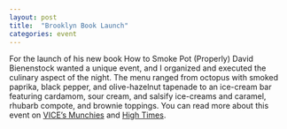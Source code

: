 ```yaml
---
layout: post
title:  "Brooklyn Book Launch"
categories: event
---
```


For the launch of his new book How to Smoke Pot (Properly) David Bienenstock wanted a unique event, and I
organized and executed the culinary aspect of the night. The menu ranged from octopus with smoked paprika, black
pepper, and olive-hazelnut tapenade to an ice-cream bar featuring cardamom, sour cream, and salsify ice-creams
and caramel, rhubarb compote, and brownie toppings. You can read more about this event on
[VICE’s Munchies](https://munchies.vice.com/en/articles/a-hazy-night-at-the-weed-eaters-underground-book-launch-party)
and
[High Times](http://www.hightimes.com/read/budtastic-book-launch?utm_source=feedburner&utm_medium=feed&utm_campaign=Feed%3A+HIGHTIMESMagazine+(HIGH+TIMES+Magazine)).

